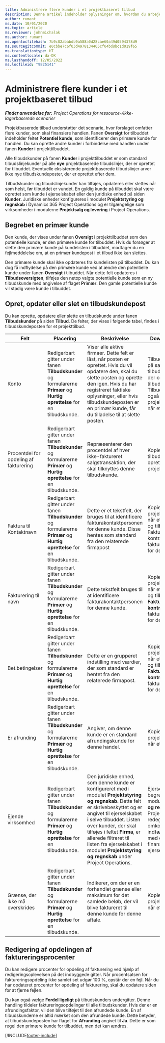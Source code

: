 ```yaml
---
title: Administrere flere kunder i et projektbaseret tilbud
description: Denne artikel indeholder oplysninger om, hvordan du arbejder på tilbud, der omfatter flere kunder, som skal finansiere projektet.
author: rumant
ms.date: 10/01/2020
ms.topic: article
ms.reviewer: johnmichalak
ms.author: rumant
ms.openlocfilehash: 7b9c82ababdb9a588a0d28cae60a49d0594378d9
ms.sourcegitcommit: e0cbbe7c6f03d4978134405cf04bd8bc1d019f65
ms.translationtype: HT
ms.contentlocale: da-DK
ms.lasthandoff: 12/05/2022
ms.locfileid: "9825141"
---
```

# <a name="manage-multiple-customers-on-a-project-based-quote"></a>Administrere flere kunder i et projektbaseret tilbud

_**Finder anvendelse for:** Project Operations for ressource-/ikke-lagerbaserede scenarier_

Projektbaserede tilbud understøtter det scenarie, hvor forslaget omfatter flere kunder, som skal finansiere handlen. Fanen **Oversigt** for tilbuddet indeholder feltet **Potentiel kunde**, som identificerer den primære kunde for handlen. Du kan oprette andre kunder i forbindelse med handlen under fanen **Kunder** i projekttilbuddet.

Alle tilbudskunder på fanen **Kunder** i projekttilbuddet er som standard tilbudslinjekunder på alle **nye** projektbaserede tilbudslinjer, der er oprettet for tilbuddet. Eventuelle eksisterende projektbaserede tilbudslinjer arver ikke nye tilbudskundeposter, der er oprettet efter dem.

Tilbudskunder og tilbudslinjekunder kan tilføjes, opdateres eller slettes når som helst, før tilbuddet er vundet. En gyldig kunde på tilbuddet skal være oprettet som kunde i ejerselskabet eller den juridiske enhed på siden **Kunder**. Juridiske enheder konfigureres i modulet **Projektstyring og regnskab** i Dynamics 365 Project Operations og er tilgængelige som virksomheder i modulerne **Projektsalg og levering** i Project Operations.

## <a name="concept-of-a-primary-customer"></a>Begrebet en primær kunde

Den kunde, der vises under fanen **Oversigt** i projekttilbuddet som den potentielle kunde, er den primære kunde for tilbuddet. Hvis du forsøger at slette den primære kunde på kundelisten i tilbuddet, modtager du en fejlmeddelelse om, at en primær kundepost i et tilbud ikke kan slettes.

Den primære kunde skal ikke opdateres fra kundelisten på tilbuddet. Du kan dog få indflydelse på den primære kunde ved at ændre den potentielle kunde under fanen **Oversigt** i tilbuddet. Når dette felt opdateres i **Tilbudsoversigten**, tilføjes den netop valgte potentielle kunde som en ny tilbudskunde med angivelse af flaget **Primær**. Den gamle potentielle kunde vil stadig være kunde i tilbuddet.

## <a name="create-update-or-delete-a-quote-customer-record"></a>Opret, opdater eller slet en tilbudskundepost

Du kan oprette, opdatere eller slette en tilbudskunde under fanen **Tilbudskunder** på siden **Tilbud**. De felter, der vises i følgende tabel, findes i tilbudskundeposten for et projekttilbud.

| **Felt** | **Placering** | **Beskrivelse** | **Downstream-virkning** |
| --- | --- | --- | --- |
| Konto | Redigerbart gitter under fanen **Tilbudskunder** og formularerne **Primær** og **Hurtig oprettelse** for en tilbudskunde. | Viser alle aktive firmaer. Dette felt er låst, når posten er oprettet. Hvis du vil opdatere den, skal du slette posten og oprette den igen. Hvis du har registreret faktiske oplysninger, eller hvis tilbudskundeposten er en primær kunde, får du tilladelse til at slette posten. | Tilbudskunder kopieres på samme måde som tilbudslinjekunder, når der oprettes en tilbudslinje. Tilbudskunder kopieres også over til projektkontraktkunderne, når et tilbud er vundet. |
| Procentdel for opdeling af fakturering | Redigerbart gitter under fanen **Tilbudskunder** og formularerne **Primær** og **Hurtig oprettelse** for en tilbudskunde. | Repræsenterer den procentdel af hver ikke-faktureret salgstransaktion, der skal tilknyttes denne tilbudskunde. | Kopieret til nye tilbudslinjer, der er oprettet, og til projektkontraktkunder. |
| Faktura til Kontaktnavn | Redigerbart gitter under fanen **Tilbudskunder** og formularerne **Primær** og **Hurtig oprettelse** for en tilbudskunde. | Dette er et tekstfelt, der bruges til at identificere fakturakontaktpersonen for denne kunde. Disse hentes som standard fra den relaterede firmapost | Kopieret til projektkontraktkunder, når et tilbud er vundet, og tilbage igen til feltet Faktureres til kontraktnavn på den faktura, der er genereret for denne kunde. |
| Fakturering til navn | Redigerbart gitter under fanen **Tilbudskunder** og formularerne **Primær** og **Hurtig oprettelse** for en tilbudskunde. | Dette tekstfelt bruges til at identificere fakturakontaktpersonen for denne kunde. | Kopieret til projektkontraktkunderne, når et tilbud er vundet, og tilbage igen til feltet **Faktureres til kontraktnavn** på den faktura, der er genereret for denne kunde. |
| Bet.betingelser | Redigerbart gitter under fanen **Tilbudskunder** og formularerne **Primær** og **Hurtig oprettelse** for en tilbudskunde. | Dette er en grupperet indstilling med værdier, der som standard er hentet fra den relaterede firmapost. | Kopieret til projektkontraktkunderne, når et tilbud er vundet, og tilbage igen til feltet **Faktureres til kontraktnavn** på den faktura, der er genereret for denne kunde. |
| Er afrunding | Redigerbart gitter under fanen **Tilbudskunder** og formularerne **Primær** og **Hurtig oprettelse** for en tilbudskunde. | Angiver, om denne kunde er en standard afrundingskunde for denne handel. | Kopieret til projektkontraktkunderne, når et tilbud er vundet. |
| Ejende virksomhed | Redigerbart gitter under fanen **Tilbudskunder** og formularerne **Primær** og **Hurtig oprettelse** for en tilbudskunde. | Den juridiske enhed, som denne kunde er konfigureret med i modulet **Projektstyring og regnskab**. Dette felt er skrivebeskyttet og er angivet til ejerselskabet i selve tilbuddet. Listen over kunder, der skal tilføjes i feltet **Firma**, er allerede filtreret til listen fra ejerselskabet i modulet **Projektstyring og regnskab** under Project Operations. | Ejerselskabet svarer til begrebet juridisk enhed i modulet **Projektstyring og regnskab** under Project Operations. Der redegøres for alle omkostninger og indtægter i forbindelse med dette projekt i finanskladden i ejerselskabet. |
| Grænse, der ikke må overskrides | Redigerbart gitter under fanen **Tilbudskunder** og formularerne **Primær** og **Hurtig oprettelse** for en tilbudskunde. | Indikerer, om der er en forhandlet grænse eller maksimum for det samlede beløb, der vil blive faktureret til denne kunde for denne aftale. | Kopieret til projektkontraktkunderne, når et tilbud er vundet. |

## <a name="editing-billing-split-percentages"></a>Redigering af opdelingen af faktureringsprocenter

Du kan redigere procenter for opdeling af fakturering ved hjælp af redigeringsoplevelsen på det indbyggede gitter. Når procentsatsen for faktureringsopdeling ikke samlet set udgør 100 %, opstår der en fejl. Når du har opdateret procenter for opdeling af fakturering, skal du opdatere siden for at fjerne fejlen.

Du kan også vælge **Fordel ligeligt** på tilbudskunders undergitter. Denne handling tildeler faktureringsopdelinger til alle tilbudskunder. Hvis der er en afrundingsfaktor, vil den blive tilføjet til den afrundede kunde. En af tilbudskunderne er altid mærket som den afrundede kunde. Dette betyder, at tilbudskundeposten har flaget for **Afrunding** angivet til **Ja**. Dette er som regel den primære kunde for tilbuddet, men det kan ændres.


[!INCLUDE[footer-include](../includes/footer-banner.md)]
